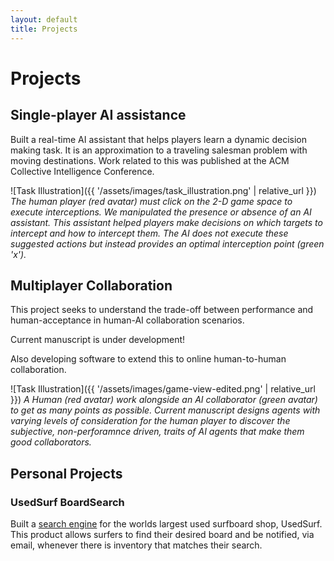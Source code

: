 ```yaml
---
layout: default
title: Projects
---
```


# Projects

## __Single-player AI assistance__
Built a real-time AI assistant that helps players learn a dynamic decision making task. It is an approximation to a traveling salesman problem with moving destinations. Work related to this was published at the ACM Collective Intelligence Conference.

![Task Illustration]({{ '/assets/images/task_illustration.png' | relative_url }})
*The human player (red avatar) must click on the 2-D game space to execute interceptions. We manipulated the presence or absence of an AI assistant. This assistant helped players make decisions on which targets to intercept and how to intercept them. The AI does not execute these suggested actions but instead provides an optimal interception point (green 'x').*

## __Multiplayer Collaboration__
This project seeks to understand the trade-off between performance and human-acceptance in human-AI collaboration scenarios.

Current manuscript is under development!

Also developing software to extend this to online human-to-human collaboration. 

![Task Illustration]({{ '/assets/images/game-view-edited.png' | relative_url }})
*A Human (red avatar) work alongside an AI collaborator (green avatar) to get as many points as possible. Current manuscript designs agents with varying levels of consideration for the human player to discover the subjective, non-perforamnce driven, traits of AI agents that make them good collaborators.*


## __Personal Projects__

### __UsedSurf BoardSearch__

Built a [search engine](https://usedsurf.com/board-search-program/) for the worlds largest used surfboard shop, UsedSurf.
This product allows surfers to find their desired board and be notified, via email, whenever there is inventory that matches their search.
